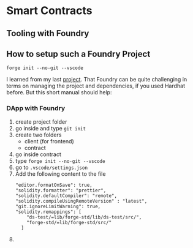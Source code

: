 # Smart Contracts
## Tooling with Foundry

## How to setup such a Foundry Project 
```shell
forge init --no-git --vscode
```

I learned from my last [project](https://github.com/yvesbou/NFT-Collection-LW3/tree/main/contract#third-party-libraries-in-foundry-project). That Foundry can be quite challenging in terms on managing the project and dependencies, if you used Hardhat before. But this short manual should help:

### DApp with Foundry
1. create project folder
2. go inside and type `git init`
3. create two folders
    - client (for frontend)
    - contract
4. go inside contract
5. type `forge init --no-git --vscode`
6. go to `.vscode/settings.json`
7. Add the following content to the file
    ```
    "editor.formatOnSave": true,
    "solidity.formatter": "prettier",
    "solidity.defaultCompiler": "remote",
    "solidity.compileUsingRemoteVersion" : "latest",
    "git.ignoreLimitWarning": true,
    "solidity.remappings": [
        "ds-test/=lib/forge-std/lib/ds-test/src/",
        "forge-std/=lib/forge-std/src/"
      ]
    ```
8. 